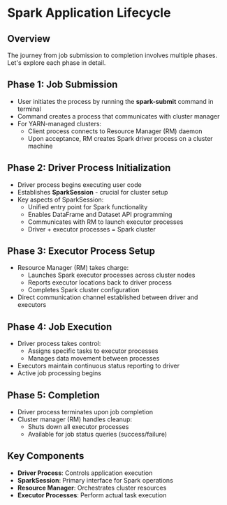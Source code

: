 # Spark Application Lifecycle

## Overview

The journey from job submission to completion involves multiple phases. Let's explore each phase in detail.

## Phase 1: Job Submission

-   User initiates the process by running the **spark-submit** command in terminal
-   Command creates a process that communicates with cluster manager
-   For YARN-managed clusters:
    -   Client process connects to Resource Manager (RM) daemon
    -   Upon acceptance, RM creates Spark driver process on a cluster machine

## Phase 2: Driver Process Initialization

-   Driver process begins executing user code
-   Establishes **SparkSession** - crucial for cluster setup
-   Key aspects of SparkSession:
    -   Unified entry point for Spark functionality
    -   Enables DataFrame and Dataset API programming
    -   Communicates with RM to launch executor processes
    -   Driver + executor processes = Spark cluster

## Phase 3: Executor Process Setup

-   Resource Manager (RM) takes charge:
    -   Launches Spark executor processes across cluster nodes
    -   Reports executor locations back to driver process
    -   Completes Spark cluster configuration
-   Direct communication channel established between driver and executors

## Phase 4: Job Execution

-   Driver process takes control:
    -   Assigns specific tasks to executor processes
    -   Manages data movement between processes
-   Executors maintain continuous status reporting to driver
-   Active job processing begins

## Phase 5: Completion

-   Driver process terminates upon job completion
-   Cluster manager (RM) handles cleanup:
    -   Shuts down all executor processes
    -   Available for job status queries (success/failure)

## Key Components

-   **Driver Process**: Controls application execution
-   **SparkSession**: Primary interface for Spark operations
-   **Resource Manager**: Orchestrates cluster resources
-   **Executor Processes**: Perform actual task execution
